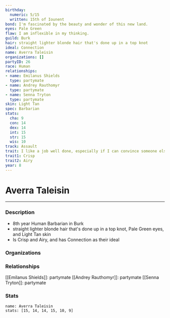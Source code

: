 ```yaml
---
birthday:
  numeric: 5/15
  written: 15th of Iounent
bond: I'm fascinated by the beauty and wonder of this new land.
eyes: Pale Green
flaw: I am inflexible in my thinking.
guild: Burk
hair: straight lighter blonde hair that's done up in a top knot
ideal: Connection
name: Averra Taleisin
organizations: []
partyID: 26
race: Human
relationships:
- name: Emilanus Shields
  type: partymate
- name: Andrey Rauthomyr
  type: partymate
- name: Senna Tryton
  type: partymate
skin: Light Tan
spec: Barbarian
stats:
  cha: 9
  con: 14
  dex: 14
  int: 15
  str: 15
  wis: 10
track: Assault
trait: I like a job well done, especially if I can convince someone else to do it.
trait1: Crisp
trait2: Airy
year: 8
---
```

# Averra Taleisin
---
### Description
- 8th year Human Barbarian in Burk
- straight lighter blonde hair that's done up in a top knot, Pale Green eyes, and Light Tan skin
- Is Crisp and Airy, and has Connection as their ideal

### Organizations
### Relationships
[[Emilanus Shields]]: partymate
[[Andrey Rauthomyr]]: partymate
[[Senna Tryton]]: partymate
### Stats
```statblock
name: Averra Taleisin
stats: [15, 14, 14, 15, 10, 9]
```